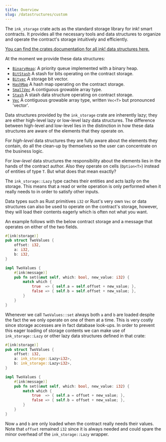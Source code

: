 ```yaml
---
title: Overview
slug: /datastructures/custom
---
```


The `ink_storage` crate acts as the standard storage library for ink! smart contracts.
It provides all the necessary tools and data structures to organize and operate the contract's storage intuitively and efficiently.

[You can find the crates documentation for all ink! data structures here.](https://paritytech.github.io/ink/ink_storage/collections/)

At the moment we provide these data structures:

* [`BinaryHeap`](https://paritytech.github.io/ink/ink_storage/collections/struct.BinaryHeap.html):	A priority queue implemented with a binary heap.
* [`BitStash`](https://paritytech.github.io/ink/ink_storage/collections/struct.BitStash.html) A stash for bits operating on the contract storage.
* [`Bitvec`](https://paritytech.github.io/ink/ink_storage/collections/struct.Bitvec.html) A storage bit vector.
* [`HashMap`](https://paritytech.github.io/ink/ink_storage/collections/struct.HashMap.html)	A hash map operating on the contract storage.
* [`SmallVec`](https://paritytech.github.io/ink/ink_storage/collections/struct.SmallVec.html) A contiguous growable array type.
* [`Stash`](https://paritytech.github.io/ink/ink_storage/collections/struct.Stash.html)	A stash data structure operating on contract storage.
* [`Vec`](https://paritytech.github.io/ink/ink_storage/collections/struct.Vec.html)	A contiguous growable array type, written `Vec<T>` but pronounced 'vector'.

Data structures provided by the `ink_storage` crate are inherently lazy;
they are either high-level lazy or low-level lazy data structures.
The difference between high-level and low-level lies in the distinction in how these data structures are aware
of the elements that they operate on.

For <em>high-level</em> data structures they are fully aware about the elements they contain, do all the clean-up by themselves so the user can concentrate on the business logic.

For <em>low-level</em> data structures the responsibility about the elements lies in the hands of the contract author.
Also they operate on cells (`Option<T>`) instead of entities of type `T`. But what does that mean exactly?

The `ink_storage::Lazy` type caches their entities and acts lazily on the storage.
This means that a read or write operation is only performed when it really needs to
in order to satisfy other inputs.

Data types such as Rust primitives `i32` or Rust's very own `Vec` or data structures
can also be used to operate on the contract's storage, however, they will load their
contents eagerly which is often not what you want.

An example follows with the below contract storage and a message that operates on either of the two fields.
```rust
#[ink(storage)]
pub struct TwoValues {
    offset: i32,
    a: i32,
    b: i32,
}

impl TwoValues {
    #[ink(message)]
    pub fn set(&mut self, which: bool, new_value: i32) {
        match which {
            true  => { self.a = self.offset + new_value; },
            false => { self.b = self.offset + new_value; },
        }
    }
}
```

Whenever we call `TwoValues::set` always both `a` and `b` are loaded despite the fact the we only operate on one of them at a time. This is very costly since storage accesses are in fact database look-ups.
In order to prevent this eager loading of storage contents we can make use of `ink_storage::Lazy` or other lazy data structures defined in that crate:
```rust
#[ink(storage)]
pub struct TwoValues {
    offset: i32,
    a: ink_storage::Lazy<i32>,
    b: ink_storage::Lazy<i32>,
}

impl TwoValues {
    #[ink(message)]
    pub fn set(&mut self, which: bool, new_value: i32) {
        match which {
            true  => { self.a = offset + new_value; },
            false => { self.b = offset + new_value; },
        }
    }
}
```
Now `a` and `b` are only loaded when the contract really needs their values.
Note that `offset` remained `i32` since it is always needed and could spare the minor overhead of the `ink_storage::Lazy` wrapper.
